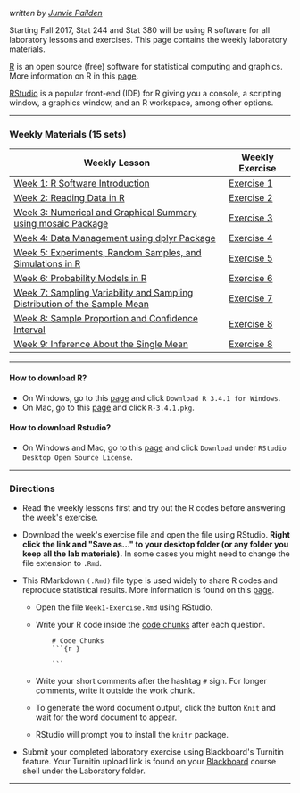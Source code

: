 *written by [Junvie Pailden](http://www.siue.edu/~jpailde/)*

Starting Fall 2017, Stat 244 and Stat 380 will be using R software for all laboratory lessons and exercises. This page contains the weekly laboratory materials.

[R](<https://cran.r-project.org/>) is an open source (free) software for statistical computing and graphics. More information on R in this [page](<http://www.siue.edu/~jpailde/Intro_to_R.html>).

[RStudio](<https://www.rstudio.com/>) is a popular front-end (IDE) for R giving you a console, a scripting window, a graphics window, and an R workspace, among other options.

***

### Weekly Materials (15 sets)

Weekly Lesson  |  Weekly Exercise
---------------|-----------
[Week 1: R Software Introduction](<https://github.com/jpailden/rstatlab/blob/master/week1.md>) | [Exercise 1](<https://raw.githubusercontent.com/jpailden/rstatlab/master/docs/Week1-Exercise.Rmd>)
[Week 2: Reading Data in R](<https://github.com/jpailden/rstatlab/blob/master/week2.md>) | [Exercise 2](<https://raw.githubusercontent.com/jpailden/rstatlab/master/docs/week2-Exercise.Rmd>)
[Week 3: Numerical and Graphical Summary using mosaic Package](<https://github.com/jpailden/rstatlab/blob/master/week3.md>) | [Exercise 3](https://raw.githubusercontent.com/jpailden/rstatlab/master/docs/week3-Exercise.Rmd)  
[Week 4: Data Management using dplyr Package](<https://github.com/jpailden/rstatlab/blob/master/week4.md>) | [Exercise 4](https://raw.githubusercontent.com/jpailden/rstatlab/master/docs/week4-Exercise.Rmd)  
[Week 5: Experiments, Random Samples, and Simulations in R](https://github.com/jpailden/rstatlab/blob/master/week5.md) | [Exercise 5](https://raw.githubusercontent.com/jpailden/rstatlab/master/docs/week5-Exercise.Rmd)
[Week 6: Probability Models in R](https://github.com/jpailden/rstatlab/blob/master/week6.md) | [Exercise 6](https://raw.githubusercontent.com/jpailden/rstatlab/master/docs/week6-Exercise.Rmd)  
[Week 7: Sampling Variability and Sampling Distribution of the Sample Mean](https://github.com/jpailden/rstatlab/blob/master/week7.md) | [Exercise 7](https://raw.githubusercontent.com/jpailden/rstatlab/master/docs/week7-Exercise.Rmd)
[Week 8: Sample Proportion and Confidence Interval](https://github.com/jpailden/rstatlab/blob/master/week8.md) | [Exercise 8](https://raw.githubusercontent.com/jpailden/rstatlab/master/docs/week8-Exercise.Rmd)
[Week 9: Inference About the Single Mean](https://github.com/jpailden/rstatlab/blob/master/week9.md) | [Exercise 8]()

***
#### How to download R?

* On Windows, go to this [page](<https://cran.r-project.org/bin/windows/base/>) and click `Download R 3.4.1 for Windows`.
* On Mac, go to this [page](<https://cran.r-project.org/bin/macosx/>) and click `R-3.4.1.pkg`.

#### How to download Rstudio?

* On Windows and Mac, go to this [page](<https://www.rstudio.com/products/rstudio/download/>) and click `Download` under `RStudio Desktop Open Source License`.

***
### Directions

* Read the weekly lessons first and try out the R codes before answering the week's exercise.

* Download the week's exercise file and open the file using RStudio. **Right click the link and "Save as..." to your desktop folder (or any folder you keep all the lab materials).** In some cases you might need to change the file extension to `.Rmd`.

* This RMarkdown `(.Rmd)` file type is used widely to share R codes and reproduce statistical results. More information is found on this [page](<http://rmarkdown.rstudio.com/articles_docx.html>).

    - Open the file `Week1-Exercise.Rmd` using RStudio.
    
    - Write your R code inside the [code chunks](<http://rmarkdown.rstudio.com/authoring_rcodechunks.html>) after each question.
    
        ```
            # Code Chunks
            ```{r }
            
            ```
        ```
        
        
    - Write your short comments after the hashtag `#` sign. For longer comments, write it outside the work chunk.
    
    - To generate the word document output, click the button `Knit` and wait for the word document to appear.
    
    - RStudio will prompt you to install the `knitr` package.
    

* Submit your completed laboratory exercise using Blackboard's Turnitin feature. Your Turnitin upload link is found on your [Blackboard](<https://bb.siue.edu/webapps/portal/execute/tabs/tabAction?tab_tab_group_id=_35_1>) course shell under the Laboratory folder.

***



